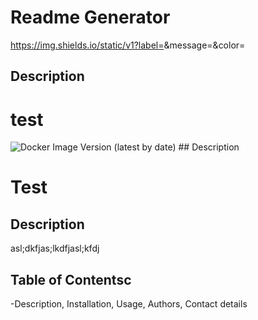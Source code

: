 # Readme Generator

https://img.shields.io/static/v1?label=<Version>&message=<one>&color=<blue>
## Description

# test

<img alt="Docker Image Version (latest by date)" src="https://img.shields.io/docker/v/Mathew-Harvey/ReadMe-Generator">
## Description

# Test


## Description
asl;dkfjas;lkdfjasl;kfdj
## Table of Contentsc
-Description, Installation, Usage, Authors, Contact details

